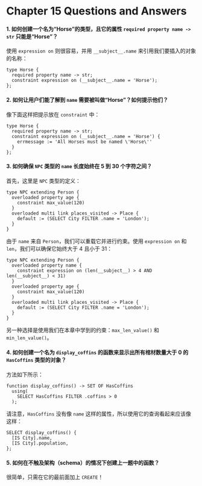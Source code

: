 # Chapter 15 Questions and Answers

#### 1. 如何创建一个名为“Horse”的类型，且它的属性 `required property name -> str` 只能是“Horse”？

使用 `expression on` 则很容易，并用 `__subject__.name` 来引用我们要插入的对象的名称：

```sdl
type Horse {
  required property name -> str;
  constraint expression on (__subject__.name = 'Horse');
};
```

#### 2. 如何让用户们能了解到 `name` 需要被叫做“Horse”？如何提示他们？

像下面这样把提示放在 `constraint` 中：

```sdl
type Horse {
  required property name -> str;
  constraint expression on (__subject__.name = 'Horse') {
    errmessage := 'All Horses must be named \'Horse\''
  }
};
```

#### 3. 如何确保 `NPC` 类型的 `name` 长度始终在 5 到 30 个字符之间？

首先，这里是 `NPC` 类型的定义：

```sdl
type NPC extending Person {
  overloaded property age {
    constraint max_value(120)
  }
  overloaded multi link places_visited -> Place {
    default := (SELECT City FILTER .name = 'London');
  }
}
```

由于 `name` 来自 `Person`，我们可以重载它并进行约束。使用 `expression on` 和 `len`，我们可以确保它始终大于 4 且小于 31：

```sdl
type NPC extending Person {
  overloaded property name {
    constraint expression on (len(__subject__) > 4 AND len(__subject__) < 31)
  }
  overloaded property age {
    constraint max_value(120)
  }
  overloaded multi link places_visited -> Place {
    default := (SELECT City FILTER .name = 'London');
  }
}
```

另一种选择是使用我们在本章中学到的约束：`max_len_value()` 和 `min_len_value()`。

#### 4. 如何创建一个名为 `display_coffins` 的函数来显示出所有棺材数量大于 0 的 `HasCoffins` 类型的对象？

方法如下所示：

```sdl
function display_coffins() -> SET OF HasCoffins
  using(
    SELECT HasCoffins FILTER .coffins > 0
  );
```

请注意，`HasCoffins` 没有像 `name` 这样的属性，所以使用它的查询看起来应该像这样：

```edgeql
SELECT display_coffins() {
  [IS City].name,
  [IS City].population,
};
```

#### 5. 如何在不触及架构（schema）的情况下创建上一题中的函数？

很简单，只需在它的最前面加上 `CREATE`！
